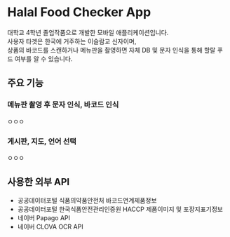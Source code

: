 # Halal Food Checker App
대학교 4학년 졸업작품으로 개발한 모바일 애플리케이션입니다.  
사용자 타겟은 한국에 거주하는 이슬람교 신자이며,  
상품의 바코드를 스캔하거나 메뉴판을 촬영하면 자체 DB 및 문자 인식을 통해 할랄 푸드 여부를 알 수 있습니다.

## 주요 기능
### 메뉴판 촬영 후 문자 인식, 바코드 인식
ㅇㅇㅇ
### 게시판, 지도, 언어 선택
ㅇㅇㅇ

## 사용한 외부 API
* 공공데이터포털 식품의약품안전처 바코드연계제품정보
* 공공데이터포털 한국식품안전관리인증원 HACCP 제품이미지 및 포장지표기정보
* 네이버 Papago API
* 네이버 CLOVA OCR API
